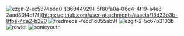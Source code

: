 ![ezgif-2-ec5874bdd0](https://github.com/user-attachments/assets/4705da99-4ccb-47b4-9133-7b2c687dcf34)
![360449291-5f80fa0a-06d4-4f19-a4e8-2aad80f4df7f](https://github.com/user-attachments/assets/13d33b3b-8fbe-4ca2-b220
![fredmeds](https://github.com/user-attachments/assets/41825f89-43cf-4b8e-9335-f6e051152e44)
-fecd1d055ab9)
![ezgif-2-5c67b3103b](https://github.com/user-attachments/assets/94c9c53e-c44d-4d73-b4ac-393e317681a2)
![rowlet](https://github.com/user-attachments/assets/dfc0b78c-c175-4eb1-8847-ff8df943736d)
![sonicyouth](https://github.com/user-attachments/assets/a16c0e28-bc88-4c45-b558-1bc4dcc67b6c)
